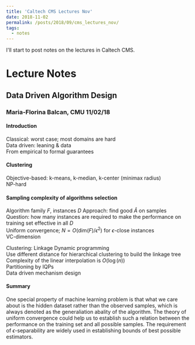 ```yaml
---
title: 'Caltech CMS Lectures Nov'
date: 2018-11-02
permalink: /posts/2018/09/cms_lectures_nov/
tags:
  - notes
---
```


I'll start to post notes on the lectures in Caltech CMS.

# Lecture Notes

## Data Driven Algorithm Design

### Maria-Florina Balcan, CMU	11/02/18

#### Introduction

Classical: worst case; most domains are hard   
Data driven: leaning & data   
From empirical to formal guarantees

#### Clustering

Objective-based: k-means, k-median, k-center (minimax radius)   
NP-hard

#### Sampling complexity of algorithms selection

Algorithm family $F$, instances $D$  Approach: find good $\hat{A}$ on samples   
Question: how many instances are required to make the performance on training set effective in all $D$   
Uniform convergence; $N=O(\textrm{dim}(F)/\epsilon^2)$ for $\epsilon$-close instances   
VC-dimension 

Clustering: Linkage Dynamic programming   
Use different distance for hierarchical clustering to build the linkage tree   
Complexity of the linear interpolation is $O(\log(n))$   
Partitioning by IQPs   
Data driven mechanism design

#### Summary 

One special property of machine learning problem is that what we care about is the hidden dataset rather than the observed samples, which is always denoted as the generaliation abality of the algorithm. The theory of uniform convergence could help us to establish such a relation between the performance on the training set and all possible samples. The requirement of $\epsilon$-separability are widely used in establishing bounds of best possible estimators.  